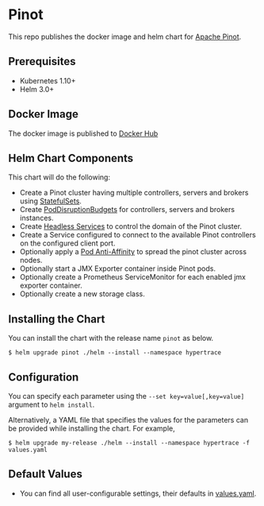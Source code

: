 # Pinot
This repo publishes the docker image and helm chart for [Apache Pinot](https://pinot.apache.org/).

## Prerequisites
* Kubernetes 1.10+
* Helm 3.0+

## Docker Image
The docker image is published to [Docker Hub](https://hub.docker.com/r/hypertrace/pinot)

## Helm Chart Components
This chart will do the following:

* Create a Pinot cluster having multiple controllers, servers and brokers using [StatefulSets](http://kubernetes.io/docs/concepts/abstractions/controllers/statefulsets/).
* Create [PodDisruptionBudgets](https://kubernetes.io/docs/tasks/configure-pod-container/configure-pod-disruption-budget/) for controllers, servers and brokers instances.
* Create [Headless Services](https://kubernetes.io/docs/concepts/services-networking/service/) to control the domain of the Pinot cluster.
* Create a Service configured to connect to the available Pinot controllers on the configured client port.
* Optionally apply a [Pod Anti-Affinity](https://kubernetes.io/docs/concepts/configuration/assign-pod-node/#inter-pod-affinity-and-anti-affinity-beta-feature) to spread the pinot cluster across nodes.
* Optionally start a JMX Exporter container inside Pinot pods.
* Optionally create a Prometheus ServiceMonitor for each enabled jmx exporter container.
* Optionally create a new storage class.

## Installing the Chart
You can install the chart with the release name `pinot` as below.

```console
$ helm upgrade pinot ./helm --install --namespace hypertrace
```

## Configuration
You can specify each parameter using the `--set key=value[,key=value]` argument to `helm install`.

Alternatively, a YAML file that specifies the values for the parameters can be provided while installing the chart. For example,

```console
$ helm upgrade my-release ./helm --install --namespace hypertrace -f values.yaml
```

## Default Values
- You can find all user-configurable settings, their defaults in [values.yaml](helm/values.yaml).
